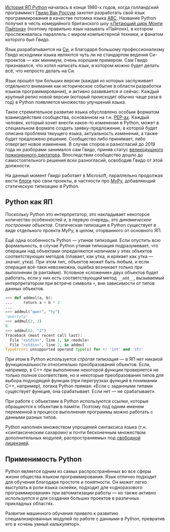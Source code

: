 [История ЯП Python](https://ru.wikipedia.org/wiki/%D0%98%D1%81%D1%82%D0%BE%D1%80%D0%B8%D1%8F_%D1%8F%D0%B7%D1%8B%D0%BA%D0%B0_%D0%BF%D1%80%D0%BE%D0%B3%D1%80%D0%B0%D0%BC%D0%BC%D0%B8%D1%80%D0%BE%D0%B2%D0%B0%D0%BD%D0%B8%D1%8F_Python) началась в конце 1980-х годов, когда  голландский программист [Гвидо Ван Россум](https://ru.wikipedia.org/wiki/%D0%A0%D0%BE%D1%81%D1%81%D1%83%D0%BC%2C_%D0%93%D0%B2%D0%B8%D0%B4%D0%BE_%D0%B2%D0%B0%D0%BD) захотел разработать свой язык программирования в качестве потомка языка [ABC](https://ru.wikipedia.org/wiki/ABC_%28%D1%8F%D0%B7%D1%8B%D0%BA_%D0%BF%D1%80%D0%BE%D0%B3%D1%80%D0%B0%D0%BC%D0%BC%D0%B8%D1%80%D0%BE%D0%B2%D0%B0%D0%BD%D0%B8%D1%8F). Название Python получил в честь комедийного британского шоу [«Летающий цирк Монти Пайтона»](https://ru.wikipedia.org/wiki/%D0%9B%D0%B5%D1%82%D0%B0%D1%8E%D1%89%D0%B8%D0%B9_%D1%86%D0%B8%D1%80%D0%BA_%D0%9C%D0%BE%D0%BD%D1%82%D0%B8_%D0%9F%D0%B0%D0%B9%D1%82%D0%BE%D0%BD%D0%B0) (поэтому правильно язык называть «Пайтон»), в котором прослеживалась параллель с миром компьютерной техники, и фанатом которого был Гвидо.

Язык разрабатывается на [Си](https://docs.python.org/3/c-api/index.html), и благодаря большому профессионализму Гвидо исходники языка являются чуть ли не стандартом ведения Си-проектов — как минимум, очень хорошим примером. Сам Гвидо признавался, что хотел написать язык, в котором можно будет делать всё, что непросто делать на Си. 

Язык прошёл три больших версии (каждая из которых заслуживает отдельного внимания как историческое событие в области разработки языков программирования), и активно развивается и сейчас. Каждый крупный релиз новой версии (который происходит обычно чаще раза в год) в Python появляется множество улучшений языка.

Такое стремительное развитие языка обусловлено особым форматом взаимодействия сообщества, основанном на т.н. [PEP-ах](https://peps.python.org/pep-0001/). Каждый человек, который хочет внести какое-то изменение в Python, может в специальном формате создать заявку-предложение, в которой будет описана проблема текущего языка, актуальность изменения, а также будет предложено решение. Сообщество либо принимает, либо отвергает новое изменение. В случае споров и разногласий до 2019 года их разборами занимался сам Гвидо, приняв статус [великодушного пожизненного диктатора](https://ru.wikipedia.org/wiki/%D0%92%D0%B5%D0%BB%D0%B8%D0%BA%D0%BE%D0%B4%D1%83%D1%88%D0%BD%D1%8B%D0%B9_%D0%BF%D0%BE%D0%B6%D0%B8%D0%B7%D0%BD%D0%B5%D0%BD%D0%BD%D1%8B%D0%B9_%D0%B4%D0%B8%D0%BA%D1%82%D0%B0%D1%82%D0%BE%D1%80). Впоследствии сообщество дошло до самостоятельного решения всех разногласий, освободив Гвидо от этой должности.

На данный момент Гвидо работает в Microsoft, параллельно продолжая вести [блоги](https://www.blogger.com/profile/12821714508588242516) про свои проекты, в частности про [MyPy](https://mypy-lang.org/), добавляющий статическую типизацию в Python.

## Python как ЯП

Поскольку Python это интерпретатор, это накладывает некоторое количество особенностей и, в первую очередь, это _динамическое построение объектов_. Статическая типизация в Python существует  в виде отдельного проекта MyPy, в целом, оторванного от основного ЯП. 

Ещё одна особенность Python — _утиная типизация_. Если опустить всю формальность, в случае Python утиная типизация подразумевает, что операции над объектами определяются _наличием_ у этих объектов соответствующих методов (плавает, как утка, и крякает как утка — значит, утка). При этом _тип__ объектов может быть любым, и если операция всё-таки невозможна, ошибка возникает только при выполнении (в рантайме). Условное «сложение» двух объектов будет работать, если у них есть соответствующий метод `__add__`, вызываемый интерпретатором при встрече символа `+`, вне зависимости от типов данных объектов.

```python
>>> def addmul(a, b):  
...     return a + b * 2  
...        
>>> addmul("qwer", "ty")  
'qwertyty'  
>>> addmul(2, 3)  
8  
>>> addmul(2, "2")
Traceback (most recent call last):
  File "<stdin>", line 1, in <module>
  File "<stdin>", line 2, in addmul
TypeError: unsupported operand type(s) for +: 'int' and 'str'
```

При этом в Python используется _строгая типизация_ — в ЯП нет никакой функциональности относительно преобразований объектов. Если, например, в С++ при выполнении некоторой функции проверяется не только полное соответствие, но и некоторые преобразования типов для выбора подходящей функции (при перегрузках функций в понимании С++, например), логика Python прямая: «Если с заданными типами существует функция, она срабатывает. Если нет — не срабатывает».

При работе с объектами в Python используются _ссылки_, которые обращаются к объектам в памяти. Поэтому под одним именем переменной в процессе выполнения программы можно работать с данными разных типов.

Python наполнен множеством упрощений синтаксиса языка (т.н. «синтаксическим сахаром») и почти бесконечным множеством дополнительных модулей, распространяемых под [свободной лицензией](https://docs.python.org/3/license.html).

## Применимость Python

Python является одним из самых распространённых во все сферы жизни общества языком программирования. Язык отлично подходит для обучения благодаря простоте и понятности. Он может легко выступать в роли языка склейки, подходит для «одноразового программирования» при автоматизации работы — но также активно используется и для создания больших проектов в различных прикладных областях.

Развитие машинного обучения привело к развитию специализированных модулей по работе с данными в Python, превратив его в «очень умный калькулятор».
